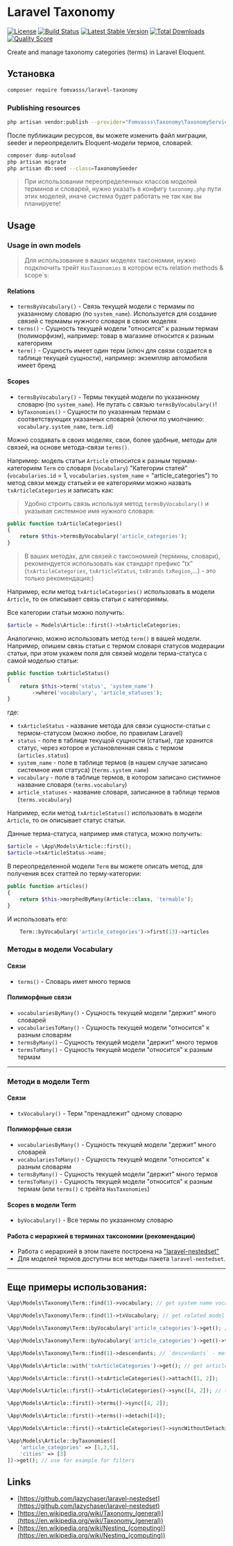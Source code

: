 # Laravel Taxonomy

[![License](https://img.shields.io/packagist/l/fomvasss/laravel-taxonomy.svg?style=for-the-badge)](https://packagist.org/packages/fomvasss/laravel-taxonomy)
[![Build Status](https://img.shields.io/github/stars/fomvasss/laravel-taxonomy.svg?style=for-the-badge)](https://github.com/fomvasss/laravel-taxonomy)
[![Latest Stable Version](https://img.shields.io/packagist/v/fomvasss/laravel-taxonomy.svg?style=for-the-badge)](https://packagist.org/packages/fomvasss/laravel-taxonomy)
[![Total Downloads](https://img.shields.io/packagist/dt/fomvasss/laravel-taxonomy.svg?style=for-the-badge)](https://packagist.org/packages/fomvasss/laravel-taxonomy)
[![Quality Score](https://img.shields.io/scrutinizer/g/fomvasss/laravel-taxonomy.svg?style=for-the-badge)](https://scrutinizer-ci.com/g/fomvasss/laravel-taxonomy)

Create and manage taxonomy categories (terms) in Laravel Eloquent.

## Установка

```bash
composer require fomvasss/laravel-taxonomy
```

### Publishing resources

```bash
php artisan vendor:publish --provider="Fomvasss\Taxonomy\TaxonomyServiceProvider"
```

После публикации ресурсов, вы можете изменить файл миграции, seeder и переопределить Eloquent-модели термов, словарей.

```bash
composer dump-autoload
php artisan migrate
php artisan db:seed --class=TaxonomySeeder
```

> При использовании переопределенных классов моделей терминов и словарей, нужно указать в конфигу `taxonomy.php` пути этих моделей, иначе система будет работать не так как вы планируете!

## Usage

### Usage in own models

> Для использование в ваших моделях таксономии, нужно подключить трейт `HasTaxonomies` в котором есть relation methods & scope`s:

#### Relations

- `termsByVocabulary()` - Связь текущей модели с термамы по указанному словарю (по `system_name`). Используется для создание связей с термамы нужного словаря в своих моделях
- `terms()` - Сущность текущей модели "относится" к разным термам (полиморфизм), например: товар в магазине относится к разным категориям
- `term()` - Сущность имеет один терм (ключ для связи создается в таблице текущей сущности), например: экземпляр автомобиля имеет бренд

#### Scopes

- `termsByVocabulary()` - Термы текущей модели по указанному словарю (по `system_name`). Не путать с связью `termsByVocabulary()`!
- `byTaxonomies()` - Сущности по указанным термам с соответствующих указанных словарей (ключи по умолчанию: `vocabulary.system_name`, `term.id`)

Можно создавать в своих моделях, свои, более удобные, методы для связей, на основе метода-связи `terms()`. 

Например: модель статьи `Article` относится к разным термам-категориям `Term` со словаря (`Vocabulary`) "Категории статей" (`vocabularies.id` = 1, `vocabularies.system_name` = "article_categories") то метод связи между статьей и ее категориями можно назвать `txArticleCategories` и записать как:

> Удобно строить связь используя метод `termsByVocabulary()` и указывая системное имя нужного словаря:

```php
public function txArticleCategories()
{
    return $this->termsByVocabulary('article_categories');
}
```

> В ваших методах, для связей с таксономией (термины, словари), рекомендуется использовать как стандарт префикс "tx" (`txArticleCategories`, `txArticleStatus`, `txBrands` `txRegion`,...) - это только рекомендация:)

Например, если метод `txArticleCategories()` использовать в модели `Article`, то он описывает связь статьи с категориямы.

Все категории статьи можно получить:
```php
$article = Models\Article::first()->txArticleCategories;
```

Аналогично, можно использовать метод `term()` в вашей модели. Например, опишем связь статьи с термом словаря статусов модерации статьи,
при этом укажем поля для связей модели терма-статуса с самой моделью статьи:

```php
public function txArticleStatus()
{
    return $this->term('status', 'system_name')
        ->where('vocabulary', 'article_statuses');
}
```
где:
- `txArticleStatus` - название метода для связи сущности-статьи с термом-статусом (можно любое, по правилам Laravel)
- `status` - поле в таблице текущой сущности (статьи), где хранится статус, через которое и установленная связь с термом (`articles.status`)
- `system_name` - поле в таблице термов (в нашем случае записано системное имя статуса) (`terms.system_name`)
- `vocabulary` - поле в таблице термов, в котором записано систимное название словаря (`terms.vocabulary`)
- `article_statuses` - название словаря, записанное в таблице термов (`terms.vocabulary`)

Например, если метод `txArticleStatus()` использовать в модели `Article`, то он описывает статус статьи.

Данные терма-статуса, например имя статуса, можно получить:
```php
$article = \App\Models\Article::first();
$article->txArticleStatus->name;
```

В переопределенной модели `Term` вы можете описать метод, для получения всех статтей по терму-категории:
```php
public function articles()
{
    return $this->morphedByMany(Article::class, 'termable');
}
```
И использовать его:
```php
    Term::byVocabulary('article_categories')->first(13)->articles
```


### Методы в модели Vocabulary

#### Связи
- `terms()` - Словарь имет много термов

#### Полиморфные связи
- `vocabulariesByMany()` - Сущность текущей модели "держит" много словарей
- `vocabulariesToMany()` - Сущность текущей модели "относится" к разным словарям
- `termsByMany()` - Сущность текущей модели "держит" много термов
- `termsToMany()` - Сущность текущей модели "относится" к разным термам

---
### Методи в модели Term

#### Связи
- `txVocabulary()` - Терм "пренадлежит" одному словарю

#### Полиморфные связи
- `vocabulariesByMany()` - Сущность текущей модели "держит" много словарей
- `vocabulariesToMany()` - Сущность текущей модели "относится" к разным словарям
- `termsByMany()` - Сущность текущей модели "держит" много термов
- `termsToMany()` - Сущность текущей модели "относится" к разным термам (или `terms()` с трейта `HasTaxonomies`)

#### Scopes в модели Term
- `byVocabulary()` - Все термы по указанному словарю

#### Работа с иерархией в терминах таксономии (рекомендации)
- Работа с иерархией в этом пакете построена на ["laravel-nestedset"](https://github.com/lazychaser/laravel-nestedset)
- Для моделей термов доступны все методы пакета `laravel-nestedset`.

---

## Еще примеры использования:
```php
\App\Models\Taxonomy\Term::find(1)->vocabulary; // get system name vocabulary

\App\Models\Taxonomy\Term::find(1)->txVocabulary; // get related model vocabulary

\App\Models\Taxonomy\Term::byVocabulary('article_categories')->get(); // get terms by system name vocabulary

\App\Models\Taxonomy\Term::byVocabulary('article_categories')->get()->toTree(); // `toTree` - method from package `lazychaser/laravel-nestedset`

\App\Models\Taxonomy\Term::find(1)->descendants; // `descendants` - method from package `lazychaser/laravel-nestedset`

\App\Models\Article::with('txArticleCategories')->get(); // get articles with article categories

\App\Models\Article::first()->txArticleCategories()->attach([1, 2]);

\App\Models\Article::first()->txArticleCategories()->sync([4, 2]); // this detach all terms in article and sync 4 ,2!!! Same as:

\App\Models\Article::first()->terms()->sync([4, 2]);

\App\Models\Article::first()->terms()->detach([4]);

\App\Models\Article::first()->txArticleCategories()->syncWithoutDetaching([4, 2]); // sync terms without detaching

\App\Models\Article::byTaxonomies([
    'article_categories' => [1,3,5],
    'cities' => [3]
])->get(); // use for example for filters
```

## Links
* [https://github.com/lazychaser/laravel-nestedset](https://github.com/lazychaser/laravel-nestedset)
* [https://en.wikipedia.org/wiki/Taxonomy_(general)](https://en.wikipedia.org/wiki/Taxonomy_(general))
* [https://en.wikipedia.org/wiki/Nesting_(computing)](https://en.wikipedia.org/wiki/Nesting_(computing))
